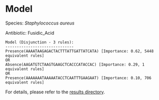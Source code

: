 
# Model

Species: *Staphylococcus aureus*

Antibiotic: Fusidic_Acid

```
Model (Disjunction - 3 rules):
------------------------------
Presence(AAAATAAGAGACTACTTTATTGATTATCATA) [Importance: 0.62, 5448 equivalent rules]
OR
Absence(AAGATGTCTAAGTGAAGCTCACCCATACCAC) [Importance: 0.29, 1 equivalent rules]
OR
Presence(AAAAAAATAAAAATACCTCAATTTGAAGAAT) [Importance: 0.10, 706 equivalent rules]

```

For details, please refer to the [results directory](../../../../../results/scm_b/staphylococcus%20aureus/fusidic_acid/repeat_5/).


